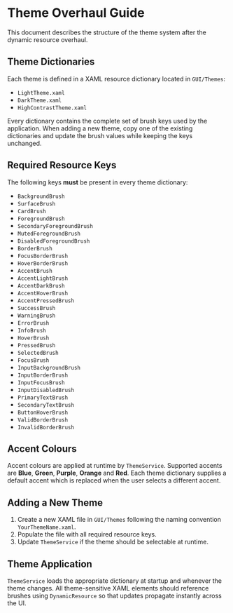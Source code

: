 # Theme Overhaul Guide

This document describes the structure of the theme system after the dynamic resource overhaul.

## Theme Dictionaries

Each theme is defined in a XAML resource dictionary located in `GUI/Themes`:

- `LightTheme.xaml`
- `DarkTheme.xaml`
- `HighContrastTheme.xaml`

Every dictionary contains the complete set of brush keys used by the application.  When adding a new theme, copy one of the existing dictionaries and update the brush values while keeping the keys unchanged.

## Required Resource Keys

The following keys **must** be present in every theme dictionary:

- `BackgroundBrush`
- `SurfaceBrush`
- `CardBrush`
- `ForegroundBrush`
- `SecondaryForegroundBrush`
- `MutedForegroundBrush`
- `DisabledForegroundBrush`
- `BorderBrush`
- `FocusBorderBrush`
- `HoverBorderBrush`
- `AccentBrush`
- `AccentLightBrush`
- `AccentDarkBrush`
- `AccentHoverBrush`
- `AccentPressedBrush`
- `SuccessBrush`
- `WarningBrush`
- `ErrorBrush`
- `InfoBrush`
- `HoverBrush`
- `PressedBrush`
- `SelectedBrush`
- `FocusBrush`
- `InputBackgroundBrush`
- `InputBorderBrush`
- `InputFocusBrush`
- `InputDisabledBrush`
- `PrimaryTextBrush`
- `SecondaryTextBrush`
- `ButtonHoverBrush`
- `ValidBorderBrush`
- `InvalidBorderBrush`

## Accent Colours

Accent colours are applied at runtime by `ThemeService`.  Supported accents are **Blue**, **Green**, **Purple**, **Orange** and **Red**.  Each theme dictionary supplies a default accent which is replaced when the user selects a different accent.

## Adding a New Theme

1. Create a new XAML file in `GUI/Themes` following the naming convention `YourThemeName.xaml`.
2. Populate the file with all required resource keys.
3. Update `ThemeService` if the theme should be selectable at runtime.

## Theme Application

`ThemeService` loads the appropriate dictionary at startup and whenever the theme changes.  All theme-sensitive XAML elements should reference brushes using `DynamicResource` so that updates propagate instantly across the UI.
